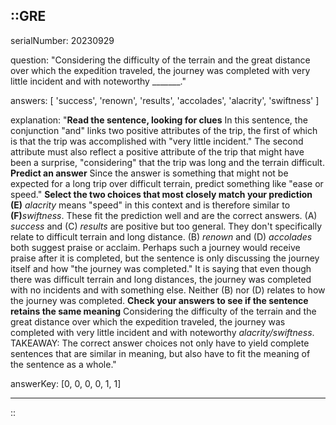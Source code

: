::GRE
---

serialNumber: 20230929

question: "Considering the difficulty of the terrain and the great distance over which the expedition traveled, the journey was completed with very little incident and with noteworthy _______."

answers: [
  'success',
  'renown',
  'results',
  'accolades',
  'alacrity',
  'swiftness'
]

explanation: "<strong>Read the sentence, looking for clues</strong> In this sentence, the conjunction \"and\" links two positive attributes of the trip, the first of which is that the trip was accomplished with \"very little incident.\" The second attribute must also reflect a positive attribute of the trip that might have been a surprise, \"considering\" that the trip was long and the terrain difficult. <strong>Predict an answer</strong> Since the answer is something that might not be expected for a long trip over difficult terrain, predict something like \"ease or speed.\" <strong>Select the two choices that most closely match your prediction</strong> <strong>(E)</strong> <i>alacrity</i> means \"speed\" in this context and is therefore similar to <strong>(F)</strong><i>swiftness</i>. These fit the prediction well and are the correct answers. (A) <i>success</i> and (C) <i>results</i> are positive but too general. They don't specifically relate to difficult terrain and long distance. (B) <i>renown</i> and (D) <i>accolades</i> both suggest praise or acclaim. Perhaps such a journey would receive praise after it is completed, but the sentence is only discussing the journey itself and how \"the journey was completed.\" It is saying that even though there was difficult terrain and long distances, the journey was completed with no incidents and with something else. Neither (B) nor (D) relates to how the journey was completed. <strong>Check your answers to see if the sentence retains the same meaning</strong> Considering the difficulty of the terrain and the great distance over which the expedition traveled, the journey was completed with very little incident and with noteworthy <i>alacrity/swiftness</i>. TAKEAWAY: The correct answer choices not only have to yield complete sentences that are similar in meaning, but also have to fit the meaning of the sentence as a whole."

answerKey: [0, 0, 0, 0, 1, 1]

---
::